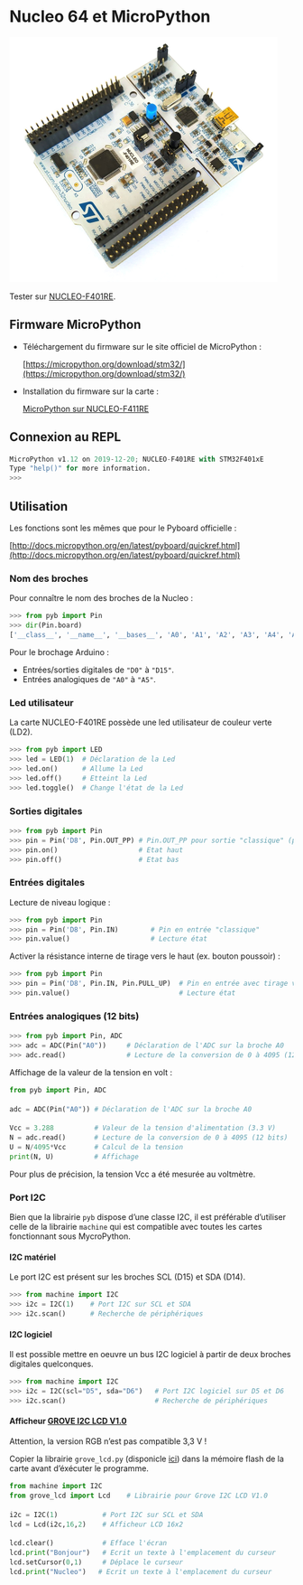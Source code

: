 # Nucleo 64 et MicroPython

<img src="nucleo_F401RE.jpg" style="zoom:50%;" />

Tester sur [NUCLEO-F401RE](https://www.st.com/en/evaluation-tools/nucleo-f401re.html).

## Firmware MicroPython

* Téléchargement du firmware sur le site officiel de MicroPython :

  [https://micropython.org/download/stm32/](https://micropython.org/download/stm32/)

* Installation du firmware sur la carte :

  [MicroPython sur NUCLEO-F411RE](https://www.diveinembedded.com/2019/04/micropython-sur-nucleo-f411re.html)

## Connexion au REPL

```python
MicroPython v1.12 on 2019-12-20; NUCLEO-F401RE with STM32F401xE
Type "help()" for more information.
>>> 
```

## Utilisation

Les fonctions sont les mêmes que pour le Pyboard officielle :

[http://docs.micropython.org/en/latest/pyboard/quickref.html](http://docs.micropython.org/en/latest/pyboard/quickref.html)

### Nom des broches

Pour connaître le nom des broches de la Nucleo :

```python
>>> from pyb import Pin
>>> dir(Pin.board)
['__class__', '__name__', '__bases__', 'A0', 'A1', 'A2', 'A3', 'A4', 'A5', 'D0', 'D1', 'D10', 'D11', 'D12', 'D13', 'D14', 'D15', 'D2', 'D3', 'D4', 'D5', 'D6', 'D7', 'D8', 'D9', 'LED_BLUE', 'LED_GREEN', 'LED_ORANGE', 'LED_RED', 'PA0', 'PA1', 'PA10', 'PA11', 'PA12', 'PA15', 'PA2', 'PA3', 'PA4', 'PA5', 'PA6', 'PA7', 'PA8', 'PA9', 'PB0', 'PB1', 'PB10', 'PB12', 'PB13', 'PB14', 'PB15', 'PB2', 'PB3', 'PB4', 'PB5', 'PB6', 'PB7', 'PB8', 'PB9', 'PC0', 'PC1', 'PC10', 'PC11', 'PC12', 'PC13', 'PC14', 'PC15', 'PC2', 'PC3', 'PC4', 'PC5', 'PC6', 'PC7', 'PC8', 'PC9', 'PD2', 'PH0', 'PH1', 'SW']
```

Pour le brochage Arduino :

* Entrées/sorties digitales de `"D0"`  à `"D15"`.
* Entrées analogiques  de `"A0"`  à `"A5"`.

### Led utilisateur

La carte NUCLEO-F401RE possède une led utilisateur de couleur verte (LD2).

```python
>>> from pyb import LED
>>> led = LED(1)  # Déclaration de la Led
>>> led.on()      # Allume la Led
>>> led.off()     # Etteint la Led
>>> led.toggle()  # Change l'état de la Led
```

### Sorties digitales

```python
>>> from pyb import Pin
>>> pin = Pin('D8', Pin.OUT_PP) # Pin.OUT_PP pour sortie "classique" (push-pull)
>>> pin.on()                    # Etat haut
>>> pin.off()                   # Etat bas
```

### Entrées digitales

Lecture de niveau logique :

```python
>>> from pyb import Pin
>>> pin = Pin('D8', Pin.IN)        # Pin en entrée "classique"
>>> pin.value()                    # Lecture état
```

Activer la résistance interne de tirage vers le haut (ex. bouton poussoir) :

```python
>>> from pyb import Pin
>>> pin = Pin('D8', Pin.IN, Pin.PULL_UP)  # Pin en entrée avec tirage vers le haut
>>> pin.value()                           # Lecture état
```

### Entrées analogiques (12 bits)

``` python
>>> from pyb import Pin, ADC
>>> adc = ADC(Pin("A0"))     # Déclaration de l'ADC sur la broche A0
>>> adc.read()               # Lecture de la conversion de 0 à 4095 (12 bits)
```

Affichage de la valeur de la tension en volt :

```python
from pyb import Pin, ADC

adc = ADC(Pin("A0")) # Déclaration de l'ADC sur la broche A0

Vcc = 3.288          # Valeur de la tension d'alimentation (3.3 V)
N = adc.read()       # Lecture de la conversion de 0 à 4095 (12 bits)
U = N/4095*Vcc       # Calcul de la tension
print(N, U)          # Affichage
```

Pour plus de précision, la tension Vcc a été mesurée au voltmètre.

### Port I2C

Bien que la librairie `pyb` dispose d’une classe I2C, il est préférable d’utiliser celle de la librairie `machine` qui est compatible avec toutes les cartes fonctionnant sous MycroPython.

#### I2C matériel

Le port I2C est présent sur les broches SCL (D15) et SDA (D14).

```python
>>> from machine import I2C 
>>> i2c = I2C(1)    # Port I2C sur SCL et SDA
>>> i2c.scan()      # Recherche de périphériques
```

#### I2C logiciel

Il est possible mettre en oeuvre un bus I2C logiciel à partir de deux broches digitales quelconques.

```python
>>> from machine import I2C 
>>> i2c = I2C(scl="D5", sda="D6")   # Port I2C logiciel sur D5 et D6
>>> i2c.scan()                      # Recherche de périphériques
```



#### Afficheur [GROVE I2C LCD V1.0](https://wiki.seeedstudio.com/Grove-16x2_LCD_Series/) 

Attention, la version RGB n’est pas compatible 3,3 V !

Copier la librairie `grove_lcd.py` (disponicle [ici](../lib/grove_i2c_lcd/grove_lcd.py)) dans  la mémoire flash de la carte avant d’éxécuter le programme.

```python
from machine import I2C
from grove_lcd import Lcd    # Librairie pour Grove I2C LCD V1.0

i2c = I2C(1)           # Port I2C sur SCL et SDA
lcd = Lcd(i2c,16,2)    # Afficheur LCD 16x2

lcd.clear()            # Efface l'écran
lcd.print("Bonjour")   # Ecrit un texte à l'emplacement du curseur
lcd.setCursor(0,1)     # Déplace le curseur
lcd.print("Nucleo")   # Ecrit un texte à l'emplacement du curseur
```
